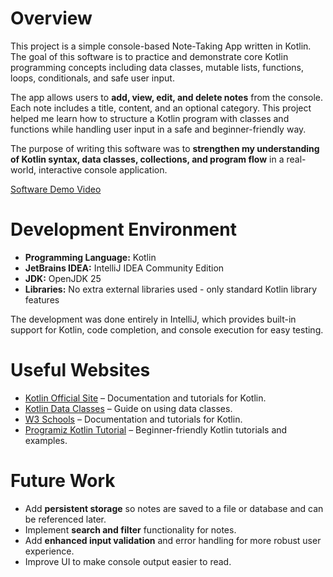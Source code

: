 # Overview

This project is a simple console-based Note-Taking App written in Kotlin. The goal of this software is to practice and demonstrate core Kotlin programming concepts including data classes, mutable lists, functions, loops, conditionals, and safe user input.  

The app allows users to **add, view, edit, and delete notes** from the console. Each note includes a title, content, and an optional category. This project helped me learn how to structure a Kotlin program with classes and functions while handling user input in a safe and beginner-friendly way.  

The purpose of writing this software was to **strengthen my understanding of Kotlin syntax, data classes, collections, and program flow** in a real-world, interactive console application.  

[Software Demo Video](http://youtube.link.goes.here)

# Development Environment

- **Programming Language:** Kotlin
- **JetBrains IDEA:** IntelliJ IDEA Community Edition   
- **JDK:** OpenJDK 25  
- **Libraries:** No extra external libraries used - only standard Kotlin library features  

The development was done entirely in IntelliJ, which provides built-in support for Kotlin, code completion, and console execution for easy testing.  

# Useful Websites

- [Kotlin Official Site](https://kotlinlang.org/) – Documentation and tutorials for Kotlin.  
- [Kotlin Data Classes](https://kotlinlang.org/docs/data-classes.html) – Guide on using data classes.
- [W3 Schools](https://www.w3schools.com/KOTLIN/index.php) – Documentation and tutorials for Kotlin.
- [Programiz Kotlin Tutorial](https://www.programiz.com/kotlin-programming) – Beginner-friendly Kotlin tutorials and examples.  

# Future Work

- Add **persistent storage** so notes are saved to a file or database and can be referenced later.  
- Implement **search and filter** functionality for notes.  
- Add **enhanced input validation** and error handling for more robust user experience.  
- Improve UI to make console output easier to read.  
